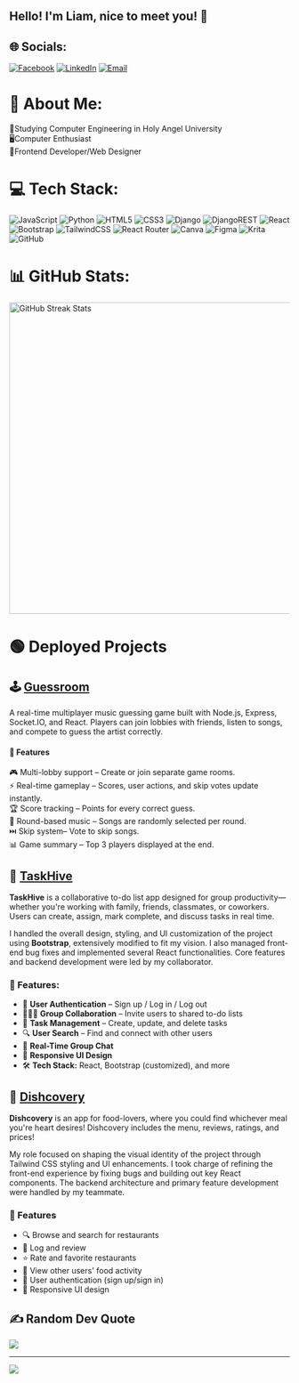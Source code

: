 ## Hello! I'm Liam, nice to meet you! 👋

## 🌐 Socials:
[![Facebook](https://img.shields.io/badge/Facebook-%231877F2.svg?logo=Facebook&logoColor=white)](https://www.facebook.com/liamwayne.manese) 
[![LinkedIn](https://img.shields.io/badge/LinkedIn-%230077B5.svg?logo=linkedin&logoColor=white)](https://www.linkedin.com/in/liam-wayne-manese-045502374/) 
[![Email](https://img.shields.io/badge/Email-D14836?logo=gmail&logoColor=white)](mailto:Liamwm47@gmail.com)


# 💫 About Me:
📖Studying Computer Engineering in Holy Angel University<br>🖥️Computer Enthusiast<br>💾Frontend Developer/Web Designer<br>

# 💻 Tech Stack:
![JavaScript](https://img.shields.io/badge/javascript-%23323330.svg?style=for-the-badge&logo=javascript&logoColor=%23F7DF1E) ![Python](https://img.shields.io/badge/python-3670A0?style=for-the-badge&logo=python&logoColor=ffdd54) ![HTML5](https://img.shields.io/badge/html5-%23E34F26.svg?style=for-the-badge&logo=html5&logoColor=white) ![CSS3](https://img.shields.io/badge/css3-%231572B6.svg?style=for-the-badge&logo=css3&logoColor=white) ![Django](https://img.shields.io/badge/django-%23092E20.svg?style=for-the-badge&logo=django&logoColor=white) ![DjangoREST](https://img.shields.io/badge/DJANGO-REST-ff1709?style=for-the-badge&logo=django&logoColor=white&color=ff1709&labelColor=gray) ![React](https://img.shields.io/badge/react-%2320232a.svg?style=for-the-badge&logo=react&logoColor=%2361DAFB) ![Bootstrap](https://img.shields.io/badge/bootstrap-%238511FA.svg?style=for-the-badge&logo=bootstrap&logoColor=white) ![TailwindCSS](https://img.shields.io/badge/tailwindcss-%2338B2AC.svg?style=for-the-badge&logo=tailwind-css&logoColor=white) ![React Router](https://img.shields.io/badge/React_Router-CA4245?style=for-the-badge&logo=react-router&logoColor=white) ![Canva](https://img.shields.io/badge/Canva-%2300C4CC.svg?style=for-the-badge&logo=Canva&logoColor=white) ![Figma](https://img.shields.io/badge/figma-%23F24E1E.svg?style=for-the-badge&logo=figma&logoColor=white) ![Krita](https://img.shields.io/badge/Krita-203759?style=for-the-badge&logo=krita&logoColor=EEF37B) ![GitHub](https://img.shields.io/badge/github-%23121011.svg?style=for-the-badge&logo=github&logoColor=white)
# 📊 GitHub Stats:

<p align="left">
  <img src="https://github-readme-streak-stats.herokuapp.com/?user=Ikawari-s&theme=blue-green&hide_border=false" width="560" alt="GitHub Streak Stats" />
</p>



# 🟢 Deployed Projects

## ​🕹 [Guessroom](https://guessroom.vercel.app)
A real-time multiplayer music guessing game built with Node.js, Express, Socket.IO, and React. Players can join lobbies with friends, listen to songs, and compete to guess the artist correctly.

#### 🚀 Features

🎮 Multi-lobby support – Create or join separate game rooms.  
⚡ Real-time gameplay – Scores, user actions, and skip votes update instantly.  
🏆 Score tracking – Points for every correct guess.  
🎵 Round-based music – Songs are randomly selected per round.  
⏭️ Skip system– Vote to skip songs.  
📊 Game summary – Top 3 players displayed at the end.  


## 📝 [TaskHive](https://taskhive-8b031.web.app)

**TaskHive** is a collaborative to-do list app designed for group productivity—whether you're working with family, friends, classmates, or coworkers. Users can create, assign, mark complete, and discuss tasks in real time.

I handled the overall design, styling, and UI customization of the project using **Bootstrap**, extensively modified to fit my vision. I also managed front-end bug fixes and implemented several React functionalities. Core features and backend development were led by my collaborator.

### 🚀 Features:

* 👤 **User Authentication** – Sign up / Log in / Log out
* 🧑‍🤝‍🧑 **Group Collaboration** – Invite users to shared to-do lists
* 🧾 **Task Management** – Create, update, and delete tasks
* 🔍 **User Search** – Find and connect with other users
* 💬 **Real-Time Group Chat**
* 📱 **Responsive UI Design**
* 🛠 **Tech Stack:** React, Bootstrap (customized), and more

##  🍗 [Dishcovery](https://github.com/Ikawari-s/Dishcovery)

**Dishcovery** is an app for food-lovers, where you could find whichever meal you're heart desires! Dishcovery includes the menu, reviews, ratings, and prices!

My role focused on shaping the visual identity of the project through Tailwind CSS styling and UI enhancements. I took charge of refining the front-end experience by fixing bugs and building out key React components. The backend architecture and primary feature development were handled by my teammate.

### 🚀 Features
- 🔍 Browse and search for restaurants
- 📝 Log and review 
- ⭐ Rate and favorite restaurants
- 🧾 View other users' food activity
- 👤 User authentication (sign up/sign in)
- 📱 Responsive UI design


## ✍️ Random Dev Quote
![](https://quotes-github-readme.vercel.app/api?type=horizontal&theme=radical)

---
[![](https://visitcount.itsvg.in/api?id=Ikawari-s&icon=4&color=3)](https://visitcount.itsvg.in)

<!-- Proudly created with GPRM ( https://gprm.itsvg.in ) --> 
